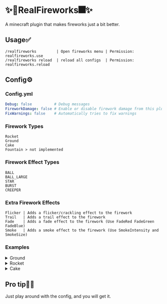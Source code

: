 # ✨🎇RealFireworks🎆✨
A minecraft plugin that makes fireworks just a bit better.

## Usage✅
```
/realfireworks         | Open fireworks menu | Permission: realfireworks.use
/realfireworks reload  | reload all configs  | Permission: realfireworks.reload
```

## Config⚙️
### Config.yml
```yaml
Debug: false          # Debug messages
FireworkDamage: false # Enable or disable firework damage from this plugin
FixWarnings: false    # Automatically tries to fix warnings
```
### Firework Types
```
Rocket
Ground
Cake
Fountain > not implemented
```
### Firework Effect Types
```
BALL
BALL_LARGE
STAR
BURST
CREEPER
```
### Extra Firework Effects
```
Flicker | Adds a flicker/crackling effect to the firework
Trail   | Adds a trail effect to the firework
Fade    | Adds a fade effect to the firework (Use FadeRed FadeGreen FadeBlue)
Smoke   | Adds a smoke effect to the firework (Use SmokeIntensity and SmokeSize)
```
### Examples
<details>
  <summary>Ground</summary>

  ```YAML
example-ground:
  Name: '&cExample Firework'
  Lore:
    - Right click to use
  FireworkType: ground
  FireworkEffects:
    Power: 2
    Smoke: false
    Type: BALL
    Red: 20
    Green: 81
    Blue: 179
    Flicker: true
    Trail: false
    Fade: false
  ```
</details>

<details>
  <summary>Rocket</summary>

  ```YAML
example-rocket:
  Name: '&cExample Rocket'
  Lore:
    - Right click to use
  FireworkType: rocket
  FireworkEffects:
    Power: 1
    Smoke: true
    SmokeIntensity: 1
    SmokeSize: 2
    Type: BALL_LARGE
    Red: 20
    Green: 81
    Blue: 179
    Flicker: true
    Trail: false
    Fade: false
  ```
</details>

<details>
  <summary>Cake</summary>

  ```YAML
example-cake:
  Name: '&cExample Cake'
  Lore:
    - Right click to use
  FireworkType: cake
  CakeEffects:
    '1':
      Delay: 5
      FireworkEffects:
        Type: BALL
        Smoke: false
        Red: 20
        Green: 81
        Blue: 179
        Flicker: true
        Trail: false
        Fade: true
        FadeRed: 255
        FadeGreen: 255
        FadeBlue: 255
        Power: 1
    '2':
      Delay: 20
      FireworkEffects:
        Power: 2
        Smoke: false
        Type: BURST
        Red: 20
        Green: 81
        Blue: 179
        Flicker: true
        Trail: false
        Fade: true
        FadeRed: 255
        FadeGreen: 255
        FadeBlue: 255
  ```
</details>


## Pro tip🤔💭
Just play around with the config, and you will get it.
